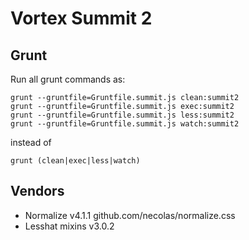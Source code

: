 # Vortex Summit 2 

## Grunt 
Run all grunt commands as: 
```
grunt --gruntfile=Gruntfile.summit.js clean:summit2
grunt --gruntfile=Gruntfile.summit.js exec:summit2
grunt --gruntfile=Gruntfile.summit.js less:summit2
grunt --gruntfile=Gruntfile.summit.js watch:summit2
```

instead of 

```
grunt (clean|exec|less|watch)
```

## Vendors

- Normalize v4.1.1 github.com/necolas/normalize.css
- Lesshat mixins v3.0.2